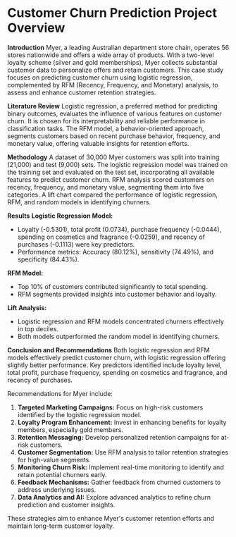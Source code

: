 # Customer Churn Prediction Project Overview

**Introduction**
Myer, a leading Australian department store chain, operates 56 stores nationwide and offers a wide array of products. With a two-level loyalty scheme (silver and gold memberships), Myer collects substantial customer data to personalize offers and retain customers. This case study focuses on predicting customer churn using logistic regression, complemented by RFM (Recency, Frequency, and Monetary) analysis, to assess and enhance customer retention strategies.

**Literature Review**
Logistic regression, a preferred method for predicting binary outcomes, evaluates the influence of various features on customer churn. It is chosen for its interpretability and reliable performance in classification tasks. The RFM model, a behavior-oriented approach, segments customers based on recent purchase behavior, frequency, and monetary value, offering valuable insights for retention efforts.

**Methodology**
A dataset of 30,000 Myer customers was split into training (21,000) and test (9,000) sets. The logistic regression model was trained on the training set and evaluated on the test set, incorporating all available features to predict customer churn. RFM analysis scored customers on recency, frequency, and monetary value, segmenting them into five categories. A lift chart compared the performance of logistic regression, RFM, and random models in identifying churners.

**Results**
**Logistic Regression Model:**
- Loyalty (-0.5301), total profit (0.0734), purchase frequency (-0.0444), spending on cosmetics and fragrance (-0.0259), and recency of purchases (-0.1113) were key predictors.
- Performance metrics: Accuracy (80.12%), sensitivity (74.49%), and specificity (84.43%).

**RFM Model:**
- Top 10% of customers contributed significantly to total spending.
- RFM segments provided insights into customer behavior and loyalty.

**Lift Analysis:**
- Logistic regression and RFM models concentrated churners effectively in top deciles.
- Both models outperformed the random model in identifying churners.

**Conclusion and Recommendations**
Both logistic regression and RFM models effectively predict customer churn, with logistic regression offering slightly better performance. Key predictors identified include loyalty level, total profit, purchase frequency, spending on cosmetics and fragrance, and recency of purchases.

Recommendations for Myer include:
1. **Targeted Marketing Campaigns:** Focus on high-risk customers identified by the logistic regression model.
2. **Loyalty Program Enhancement:** Invest in enhancing benefits for loyalty members, especially gold members.
3. **Retention Messaging:** Develop personalized retention campaigns for at-risk customers.
4. **Customer Segmentation:** Use RFM analysis to tailor retention strategies for high-value segments.
5. **Monitoring Churn Risk:** Implement real-time monitoring to identify and retain potential churners early.
6. **Feedback Mechanisms:** Gather feedback from churned customers to address underlying issues.
7. **Data Analytics and AI:** Explore advanced analytics to refine churn prediction and customer insights.

These strategies aim to enhance Myer's customer retention efforts and maintain long-term customer loyalty.
